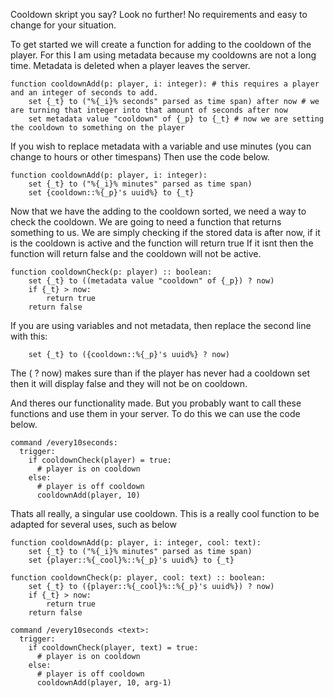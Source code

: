 Cooldown skript you say? Look no further!
No requirements and easy to change for your situation.

To get started we will create a function for adding to the cooldown of the player.
For this I am using metadata because my cooldowns are not a long time.
Metadata is deleted when a player leaves the server.
```
function cooldownAdd(p: player, i: integer): # this requires a player and an integer of seconds to add.
    set {_t} to ("%{_i}% seconds" parsed as time span) after now # we are turning that integer into that amount of seconds after now
    set metadata value "cooldown" of {_p} to {_t} # now we are setting the cooldown to something on the player
```
If you wish to replace metadata with a variable and use minutes (you can change to hours or other timespans)
Then use the code below.
```
function cooldownAdd(p: player, i: integer):
    set {_t} to ("%{_i}% minutes" parsed as time span)
    set {cooldown::%{_p}'s uuid%} to {_t}
```

Now that we have the adding to the cooldown sorted, we need a way to check the cooldown.
We are going to need a function that returns something to us.
We are simply checking if the stored data is after now, if it is the cooldown is active and the function will return true
If it isnt then the function will return false and the cooldown will not be active.
```
function cooldownCheck(p: player) :: boolean:
    set {_t} to ((metadata value "cooldown" of {_p}) ? now)
    if {_t} > now:
        return true
    return false
```

If you are using variables and not metadata, then replace the second line with this:
```
    set {_t} to ({cooldown::%{_p}'s uuid%} ? now) 
```
The ( ? now) makes sure than if the player has never had a cooldown set then it will display false and they will not be on cooldown.

And theres our functionality made.
But you probably want to call these functions and use them in your server.
To do this we can use the code below.
```
command /every10seconds:
  trigger:
    if cooldownCheck(player) = true:
      # player is on cooldown
    else:
      # player is off cooldown
      cooldownAdd(player, 10)
```

Thats all really, a singular use cooldown.
This is a really cool function to be adapted for several uses, such as below

```
function cooldownAdd(p: player, i: integer, cool: text):
    set {_t} to ("%{_i}% minutes" parsed as time span)
    set {player::%{_cool}%::%{_p}'s uuid%} to {_t}

function cooldownCheck(p: player, cool: text) :: boolean:
    set {_t} to ({player::%{_cool}%::%{_p}'s uuid%}) ? now)
    if {_t} > now:
        return true
    return false

command /every10seconds <text>:
  trigger:
    if cooldownCheck(player, text) = true:
      # player is on cooldown
    else:
      # player is off cooldown
      cooldownAdd(player, 10, arg-1)
```
